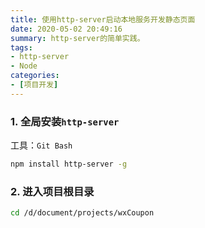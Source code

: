 ```yaml
---
title: 使用http-server启动本地服务开发静态页面
date: 2020-05-02 20:49:16
summary: http-server的简单实践。
tags:
- http-server
- Node
categories:
- [项目开发]
---
```

### 1. 全局安装`http-server`
工具：`Git Bash`
```bash
npm install http-server -g  
```

### 2. 进入项目根目录
```bash  
cd /d/document/projects/wxCoupon
```